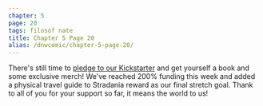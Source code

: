 ```yaml
---
chapter: 5
page: 20
tags: filosof nate
title: Chapter 5 Page 20
alias: /dnwcomic/chapter-5-page-20/
---
```


There's still time to [pledge to our Kickstarter](https://www.kickstarter.com/projects/cryoclaire/drugs-and-wires-down-in-a-hole?ref=user_menu) and get yourself a book and some exclusive merch! We've reached 200% funding this week and added a physical travel guide to Stradania reward as our final stretch goal. Thank to all of you for your support so far, it means the world to us!
